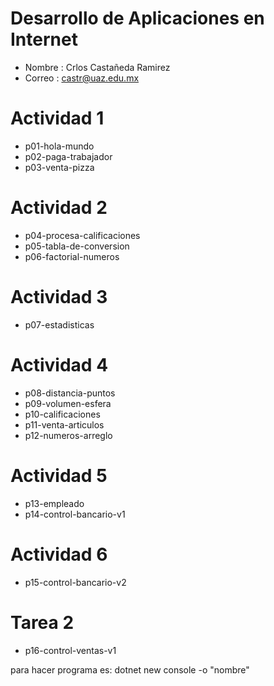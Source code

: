 # Desarrollo de Aplicaciones en Internet

- Nombre : Crlos Castañeda Ramirez
- Correo : castr@uaz.edu.mx

# Actividad 1

- p01-hola-mundo
- p02-paga-trabajador
- p03-venta-pizza

# Actividad 2

- p04-procesa-calificaciones
- p05-tabla-de-conversion
- p06-factorial-numeros

# Actividad 3
- p07-estadisticas

# Actividad 4
- p08-distancia-puntos
- p09-volumen-esfera
- p10-calificaciones
- p11-venta-articulos
- p12-numeros-arreglo

# Actividad 5

- p13-empleado
- p14-control-bancario-v1

# Actividad 6 
- p15-control-bancario-v2

# Tarea 2
- p16-control-ventas-v1 

para hacer programa es: dotnet new console -o "nombre"